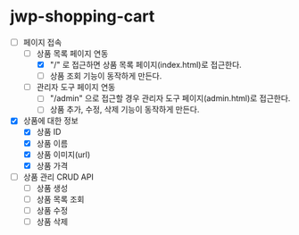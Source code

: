 # jwp-shopping-cart

- [ ] 페이지 접속
    - [ ] 상품 목록 페이지 연동
        - [x] "/" 로 접근하면 상품 목록 페이지(index.html)로 접근한다.
        - [ ] 상품 조회 기능이 동작하게 만든다.
    - [ ] 관리자 도구 페이지 연동
        - [ ] "/admin" 으로 접근할 경우 관리자 도구 페이지(admin.html)로 접근한다.
        - [ ] 상품 추가, 수정, 삭제 기능이 동작하게 만든다.

- [x] 상품에 대한 정보
    - [x] 상품 ID
    - [x] 상품 이름
    - [x] 상품 이미지(url)
    - [x] 상품 가격

- [ ] 상품 관리 CRUD API
    - [ ] 상품 생성
    - [ ] 상품 목록 조회
    - [ ] 상품 수정
    - [ ] 상품 삭제
